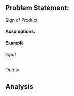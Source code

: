 ## Problem Statement:
Sign of Product
#### Assumptions:
#### Example
###### Input
###### Output
## Analysis
